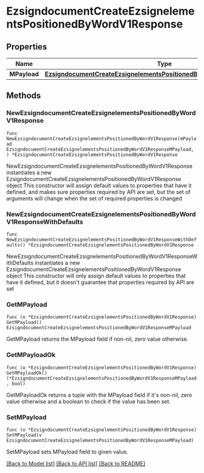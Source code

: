 # EzsigndocumentCreateEzsignelementsPositionedByWordV1Response

## Properties

Name | Type | Description | Notes
------------ | ------------- | ------------- | -------------
**MPayload** | [**EzsigndocumentCreateEzsignelementsPositionedByWordV1ResponseMPayload**](EzsigndocumentCreateEzsignelementsPositionedByWordV1ResponseMPayload.md) |  | 

## Methods

### NewEzsigndocumentCreateEzsignelementsPositionedByWordV1Response

`func NewEzsigndocumentCreateEzsignelementsPositionedByWordV1Response(mPayload EzsigndocumentCreateEzsignelementsPositionedByWordV1ResponseMPayload, ) *EzsigndocumentCreateEzsignelementsPositionedByWordV1Response`

NewEzsigndocumentCreateEzsignelementsPositionedByWordV1Response instantiates a new EzsigndocumentCreateEzsignelementsPositionedByWordV1Response object
This constructor will assign default values to properties that have it defined,
and makes sure properties required by API are set, but the set of arguments
will change when the set of required properties is changed

### NewEzsigndocumentCreateEzsignelementsPositionedByWordV1ResponseWithDefaults

`func NewEzsigndocumentCreateEzsignelementsPositionedByWordV1ResponseWithDefaults() *EzsigndocumentCreateEzsignelementsPositionedByWordV1Response`

NewEzsigndocumentCreateEzsignelementsPositionedByWordV1ResponseWithDefaults instantiates a new EzsigndocumentCreateEzsignelementsPositionedByWordV1Response object
This constructor will only assign default values to properties that have it defined,
but it doesn't guarantee that properties required by API are set

### GetMPayload

`func (o *EzsigndocumentCreateEzsignelementsPositionedByWordV1Response) GetMPayload() EzsigndocumentCreateEzsignelementsPositionedByWordV1ResponseMPayload`

GetMPayload returns the MPayload field if non-nil, zero value otherwise.

### GetMPayloadOk

`func (o *EzsigndocumentCreateEzsignelementsPositionedByWordV1Response) GetMPayloadOk() (*EzsigndocumentCreateEzsignelementsPositionedByWordV1ResponseMPayload, bool)`

GetMPayloadOk returns a tuple with the MPayload field if it's non-nil, zero value otherwise
and a boolean to check if the value has been set.

### SetMPayload

`func (o *EzsigndocumentCreateEzsignelementsPositionedByWordV1Response) SetMPayload(v EzsigndocumentCreateEzsignelementsPositionedByWordV1ResponseMPayload)`

SetMPayload sets MPayload field to given value.



[[Back to Model list]](../README.md#documentation-for-models) [[Back to API list]](../README.md#documentation-for-api-endpoints) [[Back to README]](../README.md)


